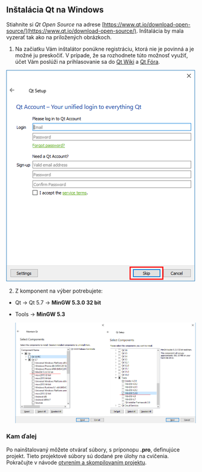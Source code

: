 ## Inštalácia Qt na Windows

Stiahnite si *Qt Open Source* na adrese [https://www.qt.io/download-open-source/](https://www.qt.io/download-open-source/). Inštalácia by mala vyzerať tak ako na priložených obrázkoch.

1. Na začiatku Vám inštalátor ponúkne registráciu, ktorá nie je povinná a je možné ju
preskočiť. V prípade, že sa rozhodnete túto možnosť využiť, účet Vám poslúži na prihlasovanie sa do [Qt Wiki](https://wiki.qt.io/Main) a [Qt Fóra](https://forum.qt.io/).
  
  ![](/images/qt-creator/install_02.png)

2. Z komponent na výber potrebujete:
  - Qt → Qt 5.7 → **MinGW 5.3.0 32 bit**
  - Tools → **MinGW 5.3**
     
    ![](/images/qt-creator/install_05.png)

### Kam ďalej

Po nainštalovaný môžete otvárať súbory, s príponopu **.pro**, definujúce projekt. Tieto projektové súbory sú dodané pre úlohy na cvičenia. Pokračujte v návode [otvrením a skompilovaním projektu](../qt-creator/compilation.md).